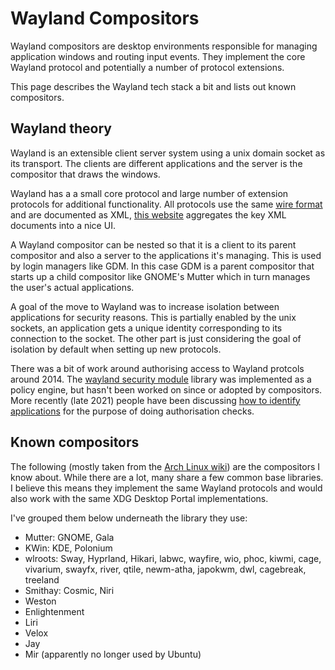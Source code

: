 # Wayland Compositors

Wayland compositors are desktop environments responsible for managing application windows and routing input events. They implement the core Wayland protocol and potentially a number of protocol extensions.

This page describes the Wayland tech stack a bit and lists out known compositors.

## Wayland theory

Wayland is an extensible client server system using a unix domain socket as its transport. The clients are different applications and the server is the compositor that draws the windows.

Wayland has a a small core protocol and large number of extension protocols for additional functionality. All protocols use the same [wire format](https://wayland.freedesktop.org/docs/html/ch04.html) and are documented as XML, [this website](https://wayland.app/protocols/) aggregates the key XML documents into a nice UI.

A Wayland compositor can be nested so that it is a client to its parent compositor and also a server to the applications it's managing. This is used by login managers like GDM. In this case GDM is a parent compositor that starts up a child compositor like GNOME's Mutter which in turn manages the user's actual applications.

A goal of the move to Wayland was to increase isolation between applications for security reasons. This is partially enabled by the unix sockets, an application gets a unique identity corresponding to its connection to the socket. The other part is just considering the goal of isolation by default when setting up new protocols.

There was a bit of work around authorising access to Wayland protcols around 2014. The [wayland security module](https://github.com/mupuf/libwsm) library was implemented as a policy engine, but hasn't been worked on since or adopted by compositors. More recently (late 2021) people have been discussing [how to identify applications](https://gitlab.freedesktop.org/wlroots/wlroots/-/issues/3339) for the purpose of doing authorisation checks.

## Known compositors

The following (mostly taken from the [Arch Linux wiki](https://wiki.archlinux.org/title/Wayland)) are the compositors I know about. While there are a lot, many share a few common base libraries. I believe this means they implement the same Wayland protocols and would also work with the same XDG Desktop Portal implementations.

I've grouped them below underneath the library they use:

- Mutter: GNOME, Gala
- KWin: KDE, Polonium
- wlroots: Sway, Hyprland, Hikari, labwc, wayfire, wio, phoc, kiwmi, cage, vivarium, swayfx, river, qtile, newm-atha, japokwm, dwl, cagebreak, treeland
- Smithay: Cosmic, Niri
- Weston
- Enlightenment
- Liri
- Velox
- Jay
- Mir (apparently no longer used by Ubuntu)
